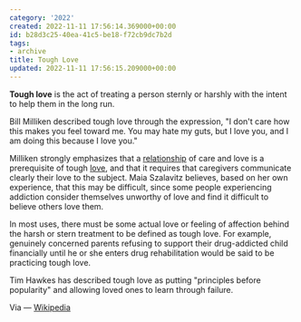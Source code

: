 ```yaml
---
category: '2022'
created: 2022-11-11 17:56:14.369000+00:00
id: b28d3c25-40ea-41c5-be18-f72cb9dc7b2d
tags:
- archive
title: Tough Love
updated: 2022-11-11 17:56:15.209000+00:00
---
```

   
**Tough love** is the act of treating a person sternly or harshly with the intent to help them in the long run.   
   
Bill Milliken described tough love through the expression, "I don't care how this makes you feel toward me. You may hate my guts, but I love you, and I am doing this because I love you."   
   
Milliken strongly emphasizes that a [relationship](../topics/relationships.md) of care and love is a prerequisite of tough [love](../topics/love.md), and that it requires that caregivers communicate clearly their love to the subject. Maia Szalavitz believes, based on her own experience, that this may be difficult, since some people experiencing addiction consider themselves unworthy of love and find it difficult to believe others love them.   
   
In most uses, there must be some actual love or feeling of affection behind the harsh or stern treatment to be defined as tough love. For example, genuinely concerned parents refusing to support their drug-addicted child financially until he or she enters drug rehabilitation would be said to be practicing tough love.   
   
Tim Hawkes has described tough love as putting "principles before popularity" and allowing loved ones to learn through failure.   
   
Via — [Wikipedia](https://en.wikipedia.org/wiki/Tough%20love)